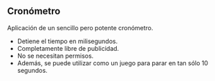 ## Cronómetro

Aplicación de un sencillo pero potente cronómetro.
* Detiene el tiempo en milisegundos.
* Completamente libre de publicidad.
* No se necesitan permisos.
* Además, se puede utilizar como un juego para parar en tan sólo 10 segundos.
